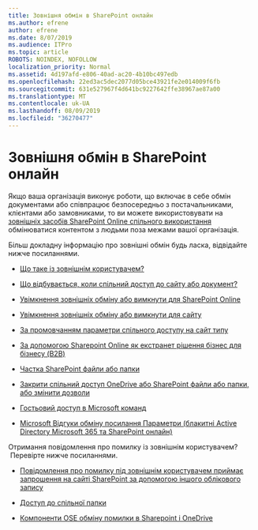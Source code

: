 ```yaml
---
title: Зовнішня обмін в SharePoint онлайн
ms.author: efrene
author: efrene
ms.date: 8/07/2019
ms.audience: ITPro
ms.topic: article
ROBOTS: NOINDEX, NOFOLLOW
localization_priority: Normal
ms.assetid: 4d197afd-e806-40ad-ac20-4b10bc497edb
ms.openlocfilehash: 22ed3ac5dec2077d05bce43921fe2e014009f6fb
ms.sourcegitcommit: 631e527967f4d641bc9227642ffe38967ae87a00
ms.translationtype: MT
ms.contentlocale: uk-UA
ms.lasthandoff: 08/09/2019
ms.locfileid: "36270477"
---
```

# <a name="external-sharing-in-sharepoint-online"></a>Зовнішня обмін в SharePoint онлайн

Якщо ваша організація виконує роботи, що включає в себе обмін документами або співпрацює безпосередньо з постачальниками, клієнтами або замовниками, то ви можете використовувати на [зовнішніх засобів SharePoint Online спільного використання](https://docs.microsoft.com/sharepoint/external-sharing-overview) обмінюватися контентом з людьми поза межами вашої організація.

Більш докладну інформацію про зовнішні обмін будь ласка, відвідайте нижче посиланнями.

- [Що таке із зовнішнім користувачем?](https://docs.microsoft.com/sharepoint/external-sharing-overview#what-is-an-external-user)

- [Що відбувається, коли спільний доступ до сайту або документ?](https://docs.microsoft.com/sharepoint/external-sharing-overview#what-happens-when-i-share-a-site-or-document)


- [Увімкнення зовнішніх обміну або вимкнути для SharePoint Online](https://docs.microsoft.com/sharepoint/turn-external-sharing-on-or-off)

- [Увімкнення зовнішніх обміну або вимкнути для сайту](https://docs.microsoft.com/sharepoint/change-external-sharing-site)

- [За промовчанням параметри спільного доступу на сайт типу](https://docs.microsoft.com/Office365/Enterprise/microsoft-365-guest-settings#sharepoint-site-level)

- [За допомогою Sharepoint Online як екстранет рішення бізнес для бізнесу (B2B)](https://docs.microsoft.com/sharepoint/create-b2b-extranet)

- [Частка SharePoint файли або папки](https://support.office.com/article/share-sharepoint-files-or-folders-1fe37332-0f9a-4719-970e-d2578da4941c)

- [Закрити спільний доступ OneDrive або SharePoint файли або папки, або змінити дозволи](https://support.office.com/article/stop-sharing-onedrive-or-sharepoint-files-or-folders-or-change-permissions-0a36470f-d7fe-40a0-bd74-0ac6c1e13323?ui=en-US&amp;rs=en-US&amp;ad=US)

- [Гостьовий доступ в Microsoft команд](https://docs.microsoft.com/MicrosoftTeams/guest-access)

- [Microsoft Відгуки обміну посилання Параметри (блакитні Active Directory Microsoft 365 та SharePoint онлайн)](https://docs.microsoft.com/Office365/Enterprise/microsoft-365-guest-settings) 



Отримання повідомлення про помилку із зовнішнім користувачем? &nbsp;Перевірте нижче посиланнями.

- [Повідомлення про помилку під зовнішнім користувачем приймає запрошення на сайті SharePoint за допомогою іншого облікового запису](https://support.office.com/article/Error-message-when-an-external-user-accepts-a-SharePoint-Online-invitation-by-using-another-account-f0d34413-ea7c-42c7-a485-c4e5d421e5f0- )

- [Доступ до спільної папки](https://support.office.com/article/users-can-t-access-a-shared-folder-in-sharepoint-online-b5923bcb-a944-44c4-96c5-6312377040de)

- [Компоненти OSE обміну помилки в Sharepoint і OneDrive](https://docs.microsoft.com/sharepoint/sharepoint-onedrive-error-message)

